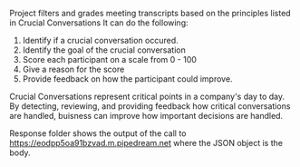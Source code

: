 Project filters and grades meeting transcripts based on the principles listed in Crucial Conversations
It can do the following: 
1. Identify if a crucial conversation occured.
2. Identify the goal of the crucial conversation
3. Score each participant on a scale from 0 - 100
4. Give a reason for the score
5. Provide feedback on how the participant could improve.

Crucial Conversations represent critical points in a company's day to day. By detecting, reviewing, and providing feedback how critical conversations are handled, buisness can 
improve how important decisions are handled.

Response folder shows the output of the call to https://eodpp5oa91bzvad.m.pipedream.net where the JSON object is the body.

